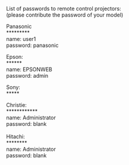 List of passwords to remote control projectors: <br />
(please contribute the password of your model) <br />

Panasonic <br />
********* <br />
name: user1 <br />
password: panasonic <br />

Epson: <br />
****** <br />
name: EPSONWEB <br />
password: admin <br />

Sony: <br />
***** <br />

Christie:<br />
************<br />
name: Administrator<br />
password: blank<br />
<br />
Hitachi:<br />
******** <br />
name: Administrator <br />
password: blank<br />

